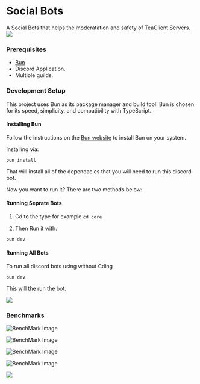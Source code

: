 # Social Bots
A Social Bots that helps the moderatation and safety of TeaClient Servers.
<br>
<img src="https://raw.githubusercontent.com/TeaclientMinecraft/.github/main/assets/dividers.png">

### Prerequisites

- [Bun](https://bun.sh/)
- Discord Application.
- Multiple guilds.

### Development Setup

This project uses Bun as its package manager and build tool. Bun is chosen for its speed, simplicity, and compatibility with TypeScript.

#### Installing Bun

Follow the instructions on the [Bun website](https://bun.dev/) to install Bun on your system.


Installing via:
```shell
bun install
```

That will install all of the dependacies that you will need to run this discord bot.

Now you want to run it? There are two methods below:

#### Running Seprate Bots 
1. Cd to the type for example `cd core`

2. Then Run it with: 
```sh
bun dev
```

#### Running All Bots

To run all discord bots using without Cding
```
bun dev
```

This will the run the bot.

<img src="https://raw.githubusercontent.com/TeaclientMinecraft/.github/main/assets/dividers.png">




### Benchmarks


![BenchMark Image](./src/assets/)

![BenchMark Image](./src/assets/)

![BenchMark Image](./src/assets/)

![BenchMark Image](./src/assets/)

<img src="https://raw.githubusercontent.com/TeaclientMinecraft/.github/main/profile/dividers.png">
